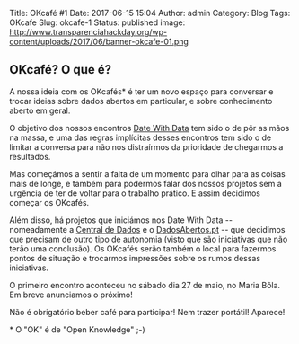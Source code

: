 Title: OKcafé #1
Date: 2017-06-15 15:04
Author: admin
Category: Blog
Tags: OKcafe
Slug: okcafe-1
Status: published
image: http://www.transparenciahackday.org/wp-content/uploads/2017/06/banner-okcafe-01.png

## OKcafé? O que é?

A nossa ideia com os OKcafés\* é ter um novo espaço para conversar e trocar ideias sobre dados abertos em particular, e sobre conhecimento aberto em geral.

O objetivo dos nossos encontros [Date With Data](http://datewithdata.pt/) tem sido o de pôr as mãos na massa, e uma das regras implícitas desses encontros tem sido o de limitar a conversa para não nos distraírmos da prioridade de chegarmos a resultados.

Mas começámos a sentir a falta de um momento para olhar para as coisas mais de longe, e também para podermos falar dos nossos projetos sem a urgência de ter de voltar para o trabalho prático. E assim decidimos começar os OKcafés.

Além disso, há projetos que iniciámos nos Date With Data -- nomeadamente a [Central de Dados](http://centraldedados.pt/) e o [DadosAbertos.pt](http://dadosabertos.pt) -- que decidimos que precisam de outro tipo de autonomia (visto que são iniciativas que não terão uma conclusão). Os OKcafés serão também o local para fazermos pontos de situação e trocarmos impressões sobre os rumos dessas iniciativas.

O primeiro encontro aconteceu no sábado dia 27 de maio, no Maria Bôla. Em breve anunciamos o próximo!

Não é obrigatório beber café para participar! Nem trazer portátil! Aparece!

\* O "OK" é de "Open Knowledge" ;-)
